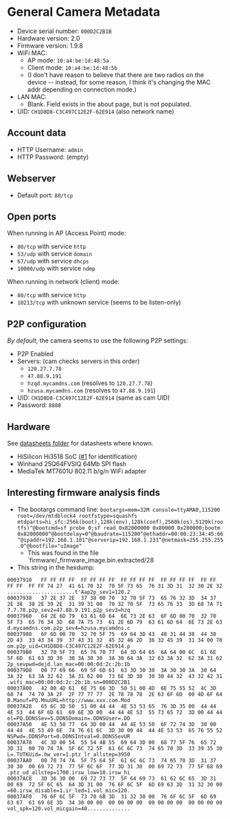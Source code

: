 # General Camera Metadata

* Device serial number: `000D2C2B1B`
* Hardware version: 2.0
* Firmware version: 1.9.8
* WiFi MAC:
    * AP mode: `10:a4:be:1d:48:5a`
    * Client mode: `10:a4:be:1d:48:5b`
    * (I don't have reason to believe that there are two radios on the device -- instead, for some reason, I think it's changing the MAC addr depending on connection mode.)
* LAN MAC:
    * Blank.  Field exists in the about page, but is not populated.
* UID: `CH1D8D8-C3C497C12E2F-62E914` (also network name)

## Account data
* HTTP Username: `admin`
* HTTP Password: (empty)

## Webserver
 * Default port: `80/tcp`

## Open ports

When running in AP (Access Point) mode:
* `80/tcp` with service `http`
* `53/udp` with service `domain`
* `67/udp` with service `dhcps`
* `10000/udp` with service `ndmp`

When running in network (client) mode:
* `80/tcp` with service `http`
* `10213/tcp` with unknown service (seems to be listen-only)

## P2P configuration

*By default*, the camera seems to use the following P2P settings:

* P2P Enabled
* Servers: (cam checks servers in this order)
    * `120.27.7.78`
    * `47.88.9.191`
    * `hzqd.mycamdns.com` (resolves to `120.27.7.78`)
    * `hzusa.mycamdns.com` (resolves to `47.88.9.191`)
* UID: `CH1D8D8-C3C497C12E2F-62E914` (same as cam UID)
* Password: `8888`

## Hardware
See [datasheets folder](https://github.com/UND-ARC/IPCam/tree/master/datasheets) for datasheets where known.
* HiSilicon Hi3518 SoC ([#1](https://github.com/UND-ARC/IPCam/issues/1) for identification)
* Winhand 25Q64FVSIQ 64Mb SPI flash
* MediaTek MT7601U 802.11 b/g/n WiFi adapter

## Interesting firmware analysis finds

* The bootargs command line: `bootargs=mem=32M console=ttyAMA0,115200 root=/dev/mtdblock4 rootfstype=squashfs mtdparts=hi_sfc:256k(boot),128k(env),128k(conf),2560k(os),5120k(rootfs)^@bootcmd=sf probe 0;sf read 0x82000000 0x80000 0x280000;bootm 0x82000000^@bootdelay=0^@baudrate=115200^@ethaddr=00:00:23:34:45:66^@ipaddr=192.168.1.101^@serverip=192.168.1.231^@netmask=255.255.255.0^@bootfile="uImage"`
  * This was found in the file `firmware/_firmware_image.bin.extracted/28
* This string in the hexdump:
```
00037910   FF FF FF FF  FF FF FF FF  FF FF FF FF  FF FF FF FF  FF FF FF FF  FF FF 74 27  41 61 70 32  70 5F 73 65  76 31 3D 31  32 30 2E 32  ......................t'Aap2p_sev1=120.2
00037938   37 2E 37 2E  37 38 00 70  32 70 5F 73  65 76 32 3D  34 37 2E 38  38 2E 39 2E  31 39 31 00  70 32 70 5F  73 65 76 33  3D 68 7A 71  7.7.78.p2p_sev2=47.88.9.191.p2p_sev3=hzq
00037960   64 2E 6D 79  63 61 6D 64  6E 73 2E 63  6F 6D 00 70  32 70 5F 73  65 76 34 3D  68 7A 75 73  61 2E 6D 79  63 61 6D 64  6E 73 2E 63  d.mycamdns.com.p2p_sev4=hzusa.mycamdns.c
00037988   6F 6D 00 70  32 70 5F 75  69 64 3D 43  48 31 44 38  44 38 2D 43  33 43 34 39  37 43 31 32  45 32 46 2D  36 32 45 39  31 34 00 70  om.p2p_uid=CH1D8D8-C3C497C12E2F-62E914.p
000379B0   32 70 5F 73  65 76 70 77  64 3D 64 65  6A 64 00 6C  61 6E 5F 6D  61 63 3D 30  30 3A 30 30  3A 30 64 3A  32 63 3A 32  62 3A 31 62  2p_sevpwd=dejd.lan_mac=00:00:0d:2c:2b:1b
000379D8   00 77 69 66  69 5F 6D 61  63 3D 30 30  3A 30 30 3A  30 64 3A 32  63 3A 32 62  3A 31 62 00  73 6E 3D 30  30 30 44 32  43 32 42 31  .wifi_mac=00:00:0d:2c:2b:1b.sn=000D2C2B1
00037A00   42 00 4D 61  6E 75 66 3D  50 51 00 4D  6E 75 55 52  4C 3D 68 74  74 70 3A 2F  2F 77 77 77  2E 78 78 78  2E 63 6F 6D  00 4D 6F 64  B.Manuf=PQ.MnuURL=http://www.xxx.com.Mod
00037A28   65 6C 3D 50  51 00 44 44  4E 53 53 65  76 3D 35 00  44 44 4E 53  44 6F 6D 61  69 6E 3D 00  44 44 4E 53  55 73 65 72  3D 00 44 44  el=PQ.DDNSSev=5.DDNSDomain=.DDNSUser=.DD
00037A50   4E 53 50 77  64 3D 00 44  44 4E 53 50  6F 72 74 3D  30 00 44 44  4E 53 49 6E  74 76 61 6C  3D 30 00 44  44 4E 53 53  65 76 55 52  NSPwd=.DDNSPort=0.DDNSIntval=0.DDNSSevUR
00037A78   4C 3D 00 54  55 54 4B 55  69 64 3D 00  68 77 5F 76  65 72 3D 31  00 70 74 7A  5F 6C 72 5F  61 6C 6C 73  74 65 70 3D  33 39 35 30  L=.TUTKUid=.hw_ver=1.ptz_lr_allstep=3950
00037AA0   00 70 74 7A  5F 75 64 5F  61 6C 6C 73  74 65 70 3D  31 37 30 30  00 69 72 73  77 5F 6C 6F  77 3D 31 30  00 69 72 73  77 5F 68 69  .ptz_ud_allstep=1700.irsw_low=10.irsw_hi
00037AC8   3D 36 30 00  69 72 73 77  5F 64 69 73  61 62 6C 65  3D 31 00 69  72 5F 6C 65  64 3D 31 00  76 6F 6C 5F  6D 69 63 3D  31 32 30 00  =60.irsw_disable=1.ir_led=1.vol_mic=120.
00037AF0   76 6F 6C 5F  73 70 6B 3D  31 32 30 00  76 6F 6C 5F  6D 69 63 67  61 69 6E 3D  34 30 00 00  00 00 00 00  00 00 00 00  00 00 00 00  vol_spk=120.vol_micgain=40..............
```
